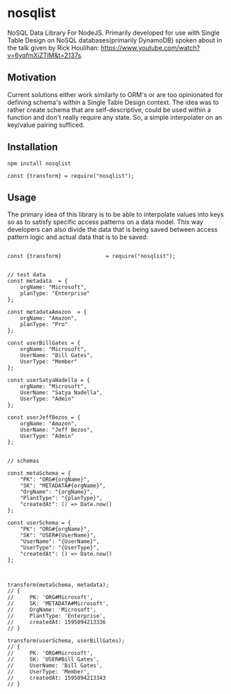 # nosqlist

NoSQL Data Library For NodeJS. Primarily developed for use with Single Table Design on NoSQL databases(primarily DynamoDB) spoken about in the talk given by Rick Houlihan: https://www.youtube.com/watch?v=6yqfmXiZTlM&t=2137s. 

## Motivation

Current solutions either work similarly to ORM's or are too opinionated for defining schema's within a Single Table Design context. The idea was to rather create schema that are self-descriptive, could be used within a function and don't really require any state. So, a simple interpolater on an key/value pairing sufficed. 

## Installation

`npm install nosqlist`

`const {transform} = require("nosqlist");`

## Usage

The primary idea of this library is to be able to interpolate values into keys so as to satisfy specific access patterns on a data model. This way developers can also divide the data that is being saved between access pattern logic and actual data that is to be saved: 

```

const {transform}              = require("nosqlist");


// test data 
const metadata  = {
    orgName: "Microsoft",
    planType: "Enterprise"
};

const metadataAmazon  = {
    orgName: "Amazon",
    planType: "Pro"
};

const userBillGates = {
    orgName: "Microsoft",
    UserName: "Bill Gates",
    UserType: "Member"
};

const userSatyaNadella = {
    orgName: "Microsoft",
    UserName: "Satya Nadella",
    UserType: "Admin"
};

const userJeffBezos = {
    orgName: "Amazon",
    UserName: "Jeff Bezos",
    UserType: "Admin"
};


// schemas 

const metaSchema = {
    "PK": "ORG#{orgName}",
    "SK": "METADATA#{orgName}",
    "OrgName": "{orgName}",
    "PlantType": "{planType}",
    "createdAt": () => Date.now()
};

const userSchema = {
    "PK": "ORG#{orgName}",
    "SK": "USER#{UserName}",
    "UserName": "{UserName}",
    "UserType": "{UserType}",
    "createdAt": () => Date.now()
};



transform(metaSchema, metadata);
// {
//     PK: 'ORG#Microsoft',
//     SK: 'METADATA#Microsoft',
//     OrgName: 'Microsoft',
//     PlantType: 'Enterprise',
//     createdAt: 1595094213336
// }

transform(userSchema, userBillGates);
// {
//     PK: 'ORG#Microsoft',
//     SK: 'USER#Bill Gates',
//     UserName: 'Bill Gates',
//     UserType: 'Member',
//     createdAt: 1595094213343
// }


```